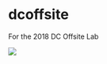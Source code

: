# dcoffsite
For the 2018 DC Offsite Lab

![](https://raw.githubusercontent.com/hearsttv/dcoffsite/master/unicorn.gif)
